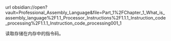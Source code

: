 url obsidian://open?vault=Professional_Assembly_Language&file=Part_1%2FChapter_1_What_is_assembly_language%2F1.1_Processor_Instructions%2F1.1.1_Instruction_code_processing%2F1.1.1_Instruction_code_processing001_1

读取存储在内存中的指令码。